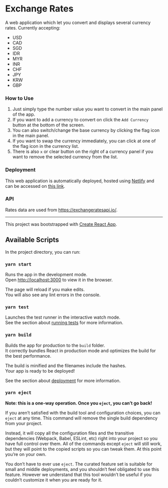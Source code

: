 # Exchange Rates

A web application which let you convert and displays several currency rates. Currently accepting:
- USD
- CAD
- SGD
- IDR
- MYR
- INR
- CHF
- JPY
- KRW
- GBP

### How to Use

1. Just simply type the number value you want to convert in the main panel of the app. 
2. If you want to add a currency to convert on click the `Add Currency` button at the bottom of the screen.
3. You can also switch/change the base currency by clicking the flag icon in the main panel.
4. If you want to swap the currency immediately, you can click at one of the flag icon in the currency list.
5. There is also `x` or clear button on the right of a currency panel if you want to remove the selected currency from the list.

### Deployment

This web application is automatically deployed, hosted using [Netlify](https://netlify.com) and can be accessed on [this link](https://exchange-rate.netlify.com/).

### API

Rates data are used from https://exchangeratesapi.io/.

---

This project was bootstrapped with [Create React App](https://github.com/facebook/create-react-app).

## Available Scripts

In the project directory, you can run:

### `yarn start`

Runs the app in the development mode.<br />
Open [http://localhost:3000](http://localhost:3000) to view it in the browser.

The page will reload if you make edits.<br />
You will also see any lint errors in the console.

### `yarn test`

Launches the test runner in the interactive watch mode.<br />
See the section about [running tests](https://facebook.github.io/create-react-app/docs/running-tests) for more information.

### `yarn build`

Builds the app for production to the `build` folder.<br />
It correctly bundles React in production mode and optimizes the build for the best performance.

The build is minified and the filenames include the hashes.<br />
Your app is ready to be deployed!

See the section about [deployment](https://facebook.github.io/create-react-app/docs/deployment) for more information.

### `yarn eject`

**Note: this is a one-way operation. Once you `eject`, you can’t go back!**

If you aren’t satisfied with the build tool and configuration choices, you can `eject` at any time. This command will remove the single build dependency from your project.

Instead, it will copy all the configuration files and the transitive dependencies (Webpack, Babel, ESLint, etc) right into your project so you have full control over them. All of the commands except `eject` will still work, but they will point to the copied scripts so you can tweak them. At this point you’re on your own.

You don’t have to ever use `eject`. The curated feature set is suitable for small and middle deployments, and you shouldn’t feel obligated to use this feature. However we understand that this tool wouldn’t be useful if you couldn’t customize it when you are ready for it.
